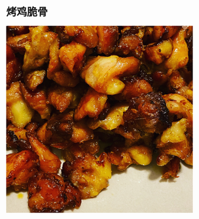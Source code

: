 # 烤鸡脆骨

![&#x70E4;&#x9E21;&#x8106;&#x9AA8;](.gitbook/assets/4f566427-5d03-4b73-9736-b9bada676ab3.jpg)

